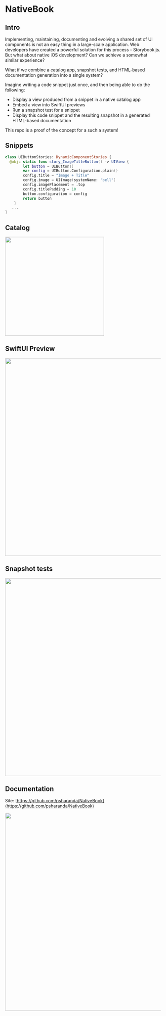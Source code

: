 # NativeBook
## Intro

Implementing, maintaining, documenting and evolving a shared set of UI components is not an easy thing in a large-scale application. Web developers have created a powerful solution for this process - Storybook.js. But what about native iOS development? Can we achieve a somewhat similar experience?

What if we combine a catalog app, snapshot tests, and HTML-based documentation generation into a single system? 

Imagine writing a code snippet just once, and then being able to do the following:
- Display a view produced from a snippet in a native catalog app
- Embed a view into SwiftUI previews
- Run a snapshot test for a snippet
- Display this code snippet and the resulting snapshot in a generated HTML-based documentation

This repo is a proof of the concept for a such a system!

## Snippets

```swift
class UIButtonStories: DynamicComponentStories {
  @objc static func story_ImageTitleButton() -> UIView {
        let button = UIButton()
        var config = UIButton.Configuration.plain()
        config.title = "Image + Title"
        config.image = UIImage(systemName: "bell")
        config.imagePlacement = .top
        config.titlePadding = 10
        button.configuration = config
        return button
    }
   ...
}
```

## Catalog
<img width="320" src="https://github.com/psharanda/NativeBook/assets/2247256/eb319f5e-7acc-4ae3-ad39-a72225de1c00">

## SwiftUI Preview
<img width="640" src="https://github.com/psharanda/NativeBook/assets/2247256/305c9dd8-1ae7-4a18-a59e-544096ec6352">

## Snapshot tests
<img width="640" src="https://github.com/psharanda/NativeBook/assets/2247256/344ca96c-f85e-43c3-9362-9639cf024035">

## Documentation
Site: [https://github.com/psharanda/NativeBook](https://github.com/psharanda/NativeBook)

<img width="640" src="https://github.com/psharanda/NativeBook/assets/2247256/99b78193-2ae4-4ac1-9228-6851efe50327">
